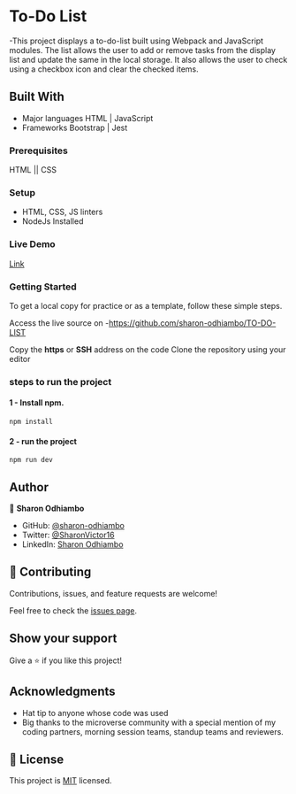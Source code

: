 # To-Do List
-This project displays a to-do-list built using Webpack and JavaScript modules. The list allows the user to add or remove tasks from the display list and update the same in the local storage. It also allows the user to check using a checkbox icon and clear the checked items.

## Built With

- Major languages 
  HTML | JavaScript
- Frameworks
    Bootstrap | Jest
  
 ### Prerequisites
HTML || CSS

### Setup
- HTML, CSS, JS linters
- NodeJs Installed


### Live Demo
[Link](https://sharon-odhiambo.github.io/sharon-odhiambo.github.io-TO-DO-LIST/dist/)
### Getting Started
To get a local copy for practice or as a template, follow these simple steps.

Access the live source on -https://github.com/sharon-odhiambo/TO-DO-LIST

Copy the **https** or **SSH** address on the code
Clone the repository using your editor 

### steps to run the project
#### 1 - Install npm.
```
npm install
```

#### 2 - run the project 
```
npm run dev
```

## Author

👤 **Sharon Odhiambo**

- GitHub: [@sharon-odhiambo](https://github.com/sharon-odhiambo)
- Twitter: [@SharonVictor16](https://twitter.com/sharonvictor16)
- LinkedIn: [Sharon Odhiambo](https://www.linkedin.com/in/sharon-odhiambo-4333a0163/)

## 🤝 Contributing

Contributions, issues, and feature requests are welcome!

Feel free to check the [issues page](../../issues/).

## Show your support

Give a ⭐️ if you like this project!

## Acknowledgments

- Hat tip to anyone whose code was used
- Big thanks to the microverse community with a special mention of my coding partners, morning session teams, standup teams and reviewers.
## 📝 License
This project is [MIT](./LICENSE.txt) licensed.
